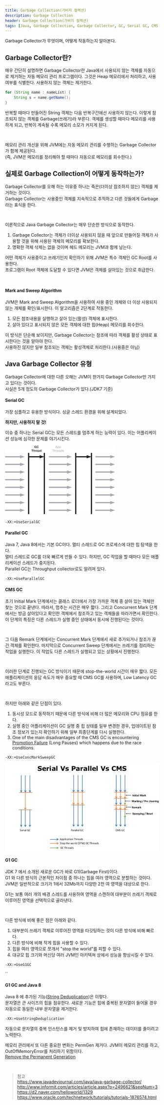 ```yaml
---
title: Garbage Collection(가비지 컬렉션)
description: Garbage Collection
header: Garbage Collection(가비지 컬렉션)
tags: [Java, Garbage Collection, Garbage Collector, GC, Serial GC, CMS GC, G1]
---
```


Garbage Collector가 무엇이며, 어떻게 작동하는지 알아본다.

## Garbage Collector란?

매우 간단히 설명하면 Garbage Collector란 Java에서 사용되지 않는 객체를 자동으로 제거하는 자동 메모리 관리 프로그램이다.
그것은 Heap 메모리에서 처리하고, 사용여부를 식별한다. 사용하지 않는 객체는 제거한다.

```java
for (String name : nameList) {
    String s = name.getName();
}
```

반복할 때마다 만들어진 String 객체는 다음 반복구간에선 사용하지 않는다. 이렇게 참조되지 않는 객체를 Garbage(쓰레기)라 부른다. 
객체를 생성할 때마다 메모리를 사용하게 되고, 반복이 계속될 수록 메모리 소모가 커지게 된다.

<br/>

메모리 관리 개선을 위해 JVM에는 자동 메모리 관리를 수행하는 Garbage Collector가 함께 제공된다.<br/>
(즉, JVM은 메모리를 정리해야 할 때마다 자동으로 메모리를 회수한다.)


## 실제로 Garbage Collection이 어떻게 동작하는가?

Garbage Collector를 오해 하는 이유중 하나는 죽은(더이상 참조하지 않는) 객체를 제거하는 것이다.<br/>
Garbage Collector는 사용중인 객체를 지속적으로 추적하고 다른 것들에게 Garbage라는 표식을 한다.

<br/>

이론적으로 Java Garbage Collector는 매우 단순한 방식으로 동작한다.

1. Garbage Collector는 객체가 더이상 사용되지 않을 때 앞으로 만들어질 객체가 사용할 것을 위해 사용된 객체의 메모리를 확보한다.
2. 명확한 객체 삭제는 없을 것이며 헤드 메모리는 JVM과 함께 남는다.

어떤 객체가 사용중이고 쓰레기인지 확인하기 위해 JVM은 특수 객체인 GC Root를 사용한다.<br/>
프로그램이 Root 객체에 도달할 수 있다면 JVM은 객체를 살아있는 것으로 취급한다.

<br/>

#### Mark and Sweep Algorithm

JVM은 Mark and Sweep Algorithm을 사용하여 사용 중인 개체와 더 이상 사용되지 않는 개체를 확인/표시한다. 이 알고리즘은 2단계로 작동한다.

1. 모든 참조내용을 실행하고 살아 있는(활성) 객체에 표시한다.
2. 살아 있다고 표시되지 않은 모든 객체에 대한 힙(Heap) 메모리를 회수한다.

이 방식은 단순해 보이지만, Garbage Collector는 참조에 따라 객체를 활성 상태로 표시한다는 것을 알아야 한다.<br/>
사용하진 않지만 일부 참조되는 객체는 활성객체로 처리한다.(사용중은 아님)


## Java Garbage Collector 유형

Garbage Collector에 대한 다른 오해는 JVM이 한가지 Garbage Collector만 가지고 있다는 것이다.<br/>
사실은 5개 정도의 Garbage Collector가 있다.(JDK7 기준)<br/>

#### Serial GC

가장 심플하고 유용한 방식이다. 싱글 스레드 환경을 위해 설계되었다.<br/>

**하지만, 사용하지 말 것!**

이슈 중 하나는 Serial GC는 모든 스레드를 멈추게 하는 능력이 있다. 이는 어플리케이션 성능에 심각한 문제를 야기시킨다.

![Serial GC](/img/garbage-collection/serial-gc.jpg)

```bash
-XX:+UseSerialGC
``` 

#### Parallel GC

Java 7, Java 8에서는 기본 GC이다. 멀티 스레드로 GC 프로세스에 대한 힙 탐색을 한다.<br/>
멀티 스레드로 GC를 더욱 빠르게 만들 수 있다. 하지만, GC 작업을 할 때마다 모든 애플리케이션 스레드가 중지된다.<br/>
Parallel GC는 Throughput collector로도 알려져 있다.<br/>

```bash
-XX:+UseParallelGC
``` 

#### CMS GC

초기 Initial Mark 단계에서는 클래스 로더에서 가장 가까운 객체 중 살아 있는 객체만 찾는 것으로 끝낸다. 
따라서, 멈추는 시간은 매우 짧다. 그리고 Concurrent Mark 단계에서는 방금 살아있다고 확인한 객체에서 참조하고 있는 객체들을 따라가면서 확인한다. 
이 단계의 특징은 다른 스레드가 실행 중인 상태에서 동시에 진행된다는 것이다.

<br/>

그 다음 Remark 단계에서는 Concurrent Mark 단계에서 새로 추가되거나 참조가 끊긴 객체를 확인한다. 
마지막으로 Concurrent Sweep 단계에서는 쓰레기를 정리하는 작업을 실행한다. 
이 작업도 다른 스레드가 실행되고 있는 상황에서 진행한다.

<br/>

이러한 단계로 진행되는 GC 방식이기 때문에 stop-the-world 시간이 매우 짧다. 
모든 애플리케이션의 응답 속도가 매우 중요할 때 CMS GC를 사용하며, Low Latency GC라고도 부른다.  

<br/>

하지만 아래와 같은 단점이 있다.

1. 동시성 모드로 동작하기 때문에 다른 방식에 비해 더 많은 메모리와 CPU 점유를 한다.
2. 실행 중인 어플리케이션이 GC 실행 중 힙 상태를 일부 변경한 경우, 업데이트된 참조 정보가 있는지 확인하기 위해 일부 최종단계를 다시 실행한다.
3.  One of the main disadvantages of the CMS GC is encountering [Promotion Failure](https://blogs.oracle.com/poonam/troubleshooting-long-gc-pauses) (Long Pauses) which happens due to the race conditions.

```bash
-XX:+UseConcMarkSweepGC
``` 

![Comparison](/img/garbage-collection/compare-gc.jpg)

#### G1 GC

JDK 7 에서 소개된 새로운 GC가 바로 G1(Garbage First)이다.<br/>
G1 와 다른 방식의 근본적인 차이점 중 하나는 힙을 여러 영역으로 분할하는 것이다.
JVM은 일반적으로 크기가 1에서 32Mb까지 다양한 2천 여 영역을 대상으로 한다.<br/>

G1는 보통 여러 개의 배경 스레드를 사용하여 영역을 스캔하여 대부분이 쓰레기 객체로 이루어진 영역을 선택적으로 골라낸다.

<br/>

다른 방식에 비해 좋은 점은 아래와 같다.

1. 대부분이 쓰레기 객체로 이루어진 영역을 타깃팅하는 것이 다른 방식에 비해 빠르다.
2. 다른 방식에 비해 작게 힙을 사용할 수 있다.
3. 힙을 여러 영역으로 쪼개서 "stop the world"를 피할 수 있다.
4. 대규모 힙 크기와 머신당 여러 JVM인 아키텍쳐 상에서 성능을 향상시킬 수 있다.


```bash
-XX:+UseG1GC
```  

``

#### G1 GC and Java 8

Java 8 에 추가된 기능([String Deduplication](http://openjdk.java.net/jeps/192))은 이렇다.<br/>
문자열은 큰 사이즈의 힙을 점유한다. 새로운 기능은 힙에 중복된 문자열이 들어올 경우 자동으로 동일한 내부 문자열을 제거한다.

```bash
-XX:+UseStringDeduplication
```

자동으로 문자열의 중복 인스턴스를 제거 및 방지하여 힙에 존재하는 데이터를 줄이려고 노력한다.

메모리 관리에서 또 다른 중요한 변화는 PermGen 제거다. JVM이 메모리 관리를 하고, OutOfMemoryError를 처리하기 위함이다.<br/>
[Remove the Permanent Generation](http://openjdk.java.net/jeps/122)

<br/>

> 참고<br/>
> https://www.javadevjournal.com/java/java-garbage-collector/
> http://www.informit.com/articles/article.aspx?p=2496621&seqNum=3
> https://d2.naver.com/helloworld/1329
> https://www.oracle.com/technetwork/tutorials/tutorials-1876574.html